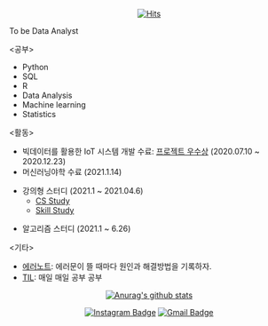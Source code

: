 <div align=center>

[![Hits](https://hits.seeyoufarm.com/api/count/incr/badge.svg?url=https://github.com/oshsage)](https://hits.seeyoufarm.com) 


</div>
To be Data Analyst

<공부>  
- Python
- SQL 
- R
- Data Analysis
- Machine learning
- Statistics

<활동>
- 빅데이터를 활용한 IoT 시스템 개발 수료: [프로젝트 우수상](https://github.com/multicampus4/iot-smart-building) (2020.07.10 ~ 2020.12.23)
- 머신러닝야학 수료 (2021.1.14)
* 강의형 스터디 (2021.1 ~ 2021.04.6)
  * [CS Study](https://github.com/jisicTank/CS)
  * [Skill Study](https://github.com/jisicTank/Skill)
- 알고리즘 스터디 (2021.1 ~ 6.26)


<기타>
- [에러노트](https://github.com/oshsage/TIL/tree/master/Error%20Note): 에러문이 뜰 때마다 원인과 해결방법을 기록하자.
- [TIL](https://github.com/oshsage/TIL): 매일 매일 공부 공부
<div align=center>

  [![Anurag's github stats](https://github-readme-stats.vercel.app/api?username=oshsage)](https://github.com/anuraghazra/github-readme-stats)
 
 [![Instagram Badge](https://img.shields.io/badge/-Instagram-dd2a7b?style=flat-square&logo=instagram&logoColor=white&link=https://www.instagram.com/data.scientist/)](https://www.instagram.com/oh12sung/) 
 [![Gmail Badge](https://img.shields.io/badge/-Gmail-d14836?style=flat-square&logo=Gmail&logoColor=white&link=mailto:snugyun01@gmail.com)](mailto:oh12sung@gmail.com)
 

</div>


